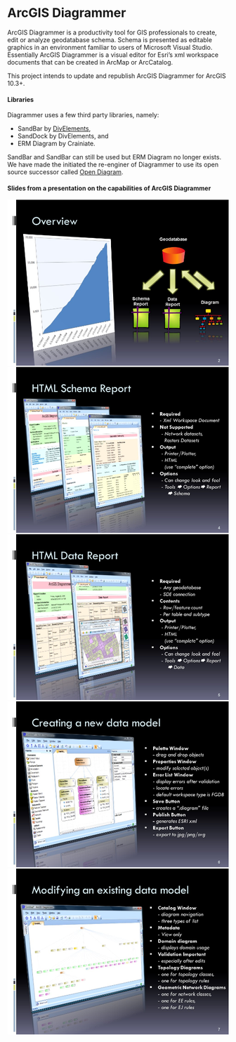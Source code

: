 # ArcGIS Diagrammer

ArcGIS Diagrammer is a productivity tool for GIS professionals to create, edit or analyze geodatabase schema. Schema is presented as editable graphics in an environment familiar to users of Microsoft Visual Studio. Essentially ArcGIS Diagrammer is a visual editor for Esri’s xml workspace documents that can be created in ArcMap or ArcCatalog.

This project intends to update and republish ArcGIS Diagrammer for ArcGIS 10.3+.

#### Libraries
Diagrammer uses a few third party libraries, namely:
- SandBar by [DivElements](http://www.divelements.co.uk/net/),
- SandDock by DivElements, and
- ERM Diagram by Crainiate.

SandBar and SandBar can still be used but ERM Diagram no longer exists. We have made the initiated the re-enginer of Diagrammer to use its open source successor called [Open Diagram](http://opendiagram.codeplex.com/).

#### Slides from a presentation on the capabilities of ArcGIS Diagrammer
![](./Slides/Slide2.JPG)
![](./Slides/Slide4.JPG)
![](./Slides/Slide5.JPG)
![](./Slides/Slide6.JPG)
![](./Slides/Slide7.JPG)

